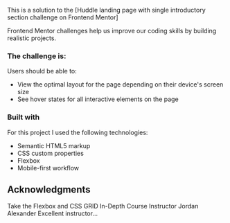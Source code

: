 This is a solution to the [Huddle landing page with single introductory section challenge on Frontend Mentor]
 
Frontend Mentor challenges help us improve our coding skills by building realistic projects. 

### The challenge is:

Users should be able to:

- View the optimal layout for the page depending on their device's screen size
- See hover states for all interactive elements on the page

### Built with
For this project I used the following technologies:

- Semantic HTML5 markup
- CSS custom properties
- Flexbox
- Mobile-first workflow

## Acknowledgments

Take the Flexbox and CSS GRID In-Depth Course
Instructor Jordan Alexander
Excellent instructor...